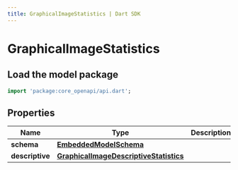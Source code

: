 ```yaml
---
title: GraphicalImageStatistics | Dart SDK
---
```


# GraphicalImageStatistics

## Load the model package
```dart
import 'package:core_openapi/api.dart';
```

## Properties
Name | Type | Description | Notes
------------ | ------------- | ------------- | -------------
**schema** | [**EmbeddedModelSchema**](EmbeddedModelSchema) |  | [optional] 
**descriptive** | [**GraphicalImageDescriptiveStatistics**](GraphicalImageDescriptiveStatistics) |  | [optional] 




